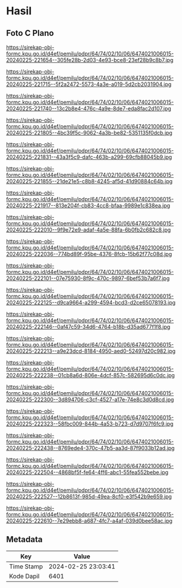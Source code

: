 # Hasil

## Foto C Plano

https://sirekap-obj-formc.kpu.go.id/d4ef/pemilu/pdpr/64/74/02/10/06/6474021006015-20240225-221654--305fe28b-2d03-4e93-bce8-23ef28b9c8b7.jpg

https://sirekap-obj-formc.kpu.go.id/d4ef/pemilu/pdpr/64/74/02/10/06/6474021006015-20240225-221715--5f2a2472-5573-4a3e-a019-5d2cb2031904.jpg

https://sirekap-obj-formc.kpu.go.id/d4ef/pemilu/pdpr/64/74/02/10/06/6474021006015-20240225-221740--13c2b8e4-476c-4a9e-8de7-eda8fac2d107.jpg

https://sirekap-obj-formc.kpu.go.id/d4ef/pemilu/pdpr/64/74/02/10/06/6474021006015-20240225-221805--4bc39f5c-9062-4a3b-be82-5351135f0dcb.jpg

https://sirekap-obj-formc.kpu.go.id/d4ef/pemilu/pdpr/64/74/02/10/06/6474021006015-20240225-221831--43a3f5c9-dafc-463b-a299-69cfb88045b9.jpg

https://sirekap-obj-formc.kpu.go.id/d4ef/pemilu/pdpr/64/74/02/10/06/6474021006015-20240225-221855--21de21e5-c8b8-4245-af5d-41d90884c64b.jpg

https://sirekap-obj-formc.kpu.go.id/d4ef/pemilu/pdpr/64/74/02/10/06/6474021006015-20240225-221917--813e204f-cb83-4cc8-bfaa-9989e1c838ea.jpg

https://sirekap-obj-formc.kpu.go.id/d4ef/pemilu/pdpr/64/74/02/10/06/6474021006015-20240225-222010--9f9e72e9-adaf-4a5e-88fa-6b0fb2c682c8.jpg

https://sirekap-obj-formc.kpu.go.id/d4ef/pemilu/pdpr/64/74/02/10/06/6474021006015-20240225-222036--774bd89f-95be-4376-8fcb-15b62f77c08d.jpg

https://sirekap-obj-formc.kpu.go.id/d4ef/pemilu/pdpr/64/74/02/10/06/6474021006015-20240225-222101--07e75930-8f9c-470c-9897-6bef53b7a6f7.jpg

https://sirekap-obj-formc.kpu.go.id/d4ef/pemilu/pdpr/64/74/02/10/06/6474021006015-20240225-222125--d9ca9664-a299-4594-bcd3-d2ce65078193.jpg

https://sirekap-obj-formc.kpu.go.id/d4ef/pemilu/pdpr/64/74/02/10/06/6474021006015-20240225-222146--0af47c59-34d6-4764-b18b-d35ad677f1f8.jpg

https://sirekap-obj-formc.kpu.go.id/d4ef/pemilu/pdpr/64/74/02/10/06/6474021006015-20240225-222213--a9e23dcd-8184-4950-aed0-52497d20c982.jpg

https://sirekap-obj-formc.kpu.go.id/d4ef/pemilu/pdpr/64/74/02/10/06/6474021006015-20240225-222238--01cb8a6d-806e-4dcf-857c-582695d6c0dc.jpg

https://sirekap-obj-formc.kpu.go.id/d4ef/pemilu/pdpr/64/74/02/10/06/6474021006015-20240225-222300--3d894706-c3cf-4527-a17e-74e8c3d0d8cd.jpg

https://sirekap-obj-formc.kpu.go.id/d4ef/pemilu/pdpr/64/74/02/10/06/6474021006015-20240225-222323--58fbc009-844b-4a53-b723-d7d9707f6fc9.jpg

https://sirekap-obj-formc.kpu.go.id/d4ef/pemilu/pdpr/64/74/02/10/06/6474021006015-20240225-222438--8769ede4-370c-47b5-aa3d-87f9033b12ad.jpg

https://sirekap-obj-formc.kpu.go.id/d4ef/pemilu/pdpr/64/74/02/10/06/6474021006015-20240225-222504--4868bf5f-fe64-4ff6-abc1-55fea552bebe.jpg

https://sirekap-obj-formc.kpu.go.id/d4ef/pemilu/pdpr/64/74/02/10/06/6474021006015-20240225-222527--12b8613f-985d-49ea-8cf0-e3f542b9e659.jpg

https://sirekap-obj-formc.kpu.go.id/d4ef/pemilu/pdpr/64/74/02/10/06/6474021006015-20240225-222610--7e29ebb8-a687-4fc7-a4af-039d0bee58ac.jpg


## Metadata

| Key        | Value               |
| ---------- | ------------------- |
| Time Stamp | 2024-02-25 23:03:41 |
| Kode Dapil | 6401                |



